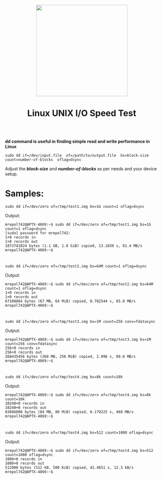 <p align="center">
  <img src="https://img.icons8.com/nolan/64/linux--v2.png" width="300px"/>
  <h1 align="center">Linux UNIX I/O Speed Test</h1>
</p>
<br> <br>

**dd command is useful in finding simple read and write performance in Linux**

~~~
sudo dd if=/dev/input.file  of=/path/to/output.file  bs=block-size  count=number-of-blocks  oflag=dsync
~~~
Adjust the ***block-size*** and ***number-of-blocks*** as per needs and your device setup.

<h1>Samples:</h1>

~~~
sudo dd if=/dev/zero of=/tmp/test1.img bs=1G count=1 oflag=dsync
~~~
Output:
~~~
mrepol742@APTX-4869:~$ sudo dd if=/dev/zero of=/tmp/test1.img bs=1G count=1 oflag=dsync
[sudo] password for mrepol742:          
1+0 records in
1+0 records out
1073741824 bytes (1.1 GB, 1.0 GiB) copied, 13.1838 s, 81.4 MB/s
mrepol742@APTX-4869:~$
~~~
#
~~~
sudo dd if=/dev/zero of=/tmp/test2.img bs=64M count=1 oflag=dsync
~~~
Output:
~~~
mrepol742@APTX-4869:~$ sudo dd if=/dev/zero of=/tmp/test2.img bs=64M count=1 oflag=dsync
1+0 records in
1+0 records out
67108864 bytes (67 MB, 64 MiB) copied, 0.782544 s, 85.8 MB/s
mrepol742@APTX-4869:~$ 
~~~
#
~~~
sudo dd if=/dev/zero of=/tmp/test3.img bs=1M count=256 conv=fdatasync
~~~
Output:
~~~
mrepol742@APTX-4869:~$ sudo dd if=/dev/zero of=/tmp/test3.img bs=1M count=256 conv=fdatasync
256+0 records in
256+0 records out
268435456 bytes (268 MB, 256 MiB) copied, 2.996 s, 89.6 MB/s
mrepol742@APTX-4869:~$
~~~
#
~~~
sudo dd if=/dev/zero of=/tmp/test4.img bs=8k count=10k
~~~
Output:
~~~
mrepol742@APTX-4869:~$ sudo dd if=/dev/zero of=/tmp/test4.img bs=8k count=10k
10240+0 records in
10240+0 records out
83886080 bytes (84 MB, 80 MiB) copied, 0.179225 s, 468 MB/s
mrepol742@APTX-4869:~$
~~~
#
~~~
sudo dd if=/dev/zero of=/tmp/test4.img bs=512 count=1000 oflag=dsync
~~~
Output:
~~~
mrepol742@APTX-4869:~$ sudo dd if=/dev/zero of=/tmp/test4.img bs=512 count=1000 oflag=dsync
1000+0 records in
1000+0 records out
512000 bytes (512 kB, 500 KiB) copied, 41.4651 s, 12.3 kB/s
mrepol742@APTX-4869:~$
~~~
